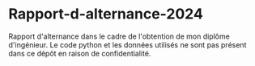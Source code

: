 # Rapport-d-alternance-2024
Rapport d'alternance dans le cadre de l'obtention de mon diplôme d'ingénieur. Le code python et les données utilisés ne sont pas présent dans ce dépôt en raison de confidentialité.
